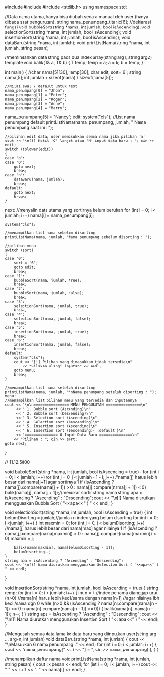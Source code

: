 #include <iostream>
#include <string>
#include <stdlib.h>
using namespace std;

//Data nama utama, hanya bisa diubah secara manual oleh user (hanya dibaca saat pengurutan).
string nama_penumpang_titanic[6];
//deklarasi fungsi
void bubbleSort(string *nama, int jumlah, bool isAscending);
void selectionSort(string *nama, int jumlah, bool isAscending);
void insertionSort(string *nama, int jumlah, bool isAscending);
void dataBaru(string *nama, int jumlah);
void printListNama(string *nama, int jumlah, string pesan);

//memindahkan data string pada dua index array(string arg1, string arg2)
template <typename T>
void balik(T& a, T& b) {
	T temp;
	temp = a;
	a = b;
	b = temp;
}

int main() {
	//char nama[5][30], temp[30];
	char edit, sort='6';
	string nama[5];
	int jumlah = sizeof(nama) / sizeof(nama[5]);

	//Nilai awal / default untuk test
	nama_penumpang[0] = "Jhon";
	nama_penumpang[1] = "Peter";
	nama_penumpang[2] = "Roger";
	nama_penumpang[3] = "Anne";
	nama_penumpang[4] = "Marry";
  nama_penumpang[5] = "Nancy";
edit:
	system("cls");
	//List nama penumpang default
	printListNama(nama_penumpang, jumlah, " Nama penumpang saat ini : ");

	//pilihan edit data, user memasukkan semua nama jika pilihan 'n'
	cout << "\n[!] Ketik 'O' lanjut atau 'N' input data baru : "; cin >> edit;
	switch (tolower(edit))
	{
	case 'o':
	case '0':
		goto next;
		break;
	case 'n':
		dataBaru(nama, jumlah);
		break;
	default:
		goto next;
		break;
	}

next:
	//menyalin data utama yang sortirnya belum berubah
	for (int i = 0; i < jumlah; i++)
		nama[i] = nama_penumpang[i];

	system("cls");

	//menampilkan list nama sebelum disorting
	printListNama(nama, jumlah, "Nama penumpang sebelum disorting : ");

	//pilihan menu
	switch (sort)
	{
	case '0':
		sort = '6';
		goto edit;
		break;
	case '1':
		bubbleSort(nama, jumlah, true);
		break;
	case '2':
		bubbleSort(nama, jumlah, false);
		break;
	case '3':
		selectionSort(nama, jumlah, true);
		break;
	case '4':
		selectionSort(nama, jumlah, false);
		break;
	case '5':
		insertionSort(nama, jumlah, true);
		break;
	case '6':
		insertionSort(nama, jumlah, false);
		break;
	default:
		system("cls");
		cout << "[!] Pilihan yang dimasukkan tidak tersedia\n"
			<< "Silakan ulangi inputan" << endl;
		goto menu;
		break;
	}

	//menampilkan list nama setelah disorting
	printListNama(nama, jumlah, "\nNama penumpang setelah disorting : ");
	menu:
	//menampilkan list pilihan menu yang tersedia dan inputannya
	cout << "\n\n================ MENU PENGURUTAN ================\n"
		 << " 1. Bubble sort (Ascending)\n"
		 << " 2. Bubble sort (Descending)\n"
		 << " 3. Selection sort (Ascending)\n"
		 << " 4. Selection sort (Descending)\n"
		 << " 5. Insertion sort (Ascending)\n"
		 << " 6. Insertion sort (Descending){ :default }\n"
		 << "=============== 0 Input Data Baru ===============\n"
		<< "Pilihan : "; cin >> sort;
	goto next;
}

// 11.12.5800

void bubbleSort(string *nama, int jumlah, bool isAscending = true) {
	for (int i = 0; i < jumlah; i++)
		for (int j = 0; j < jumlah - 1 - i; j++)
				//nama[j] harus lebih besar dari nama[j+1] agar sortirnya 1
				if (isAscending ? nama[j].compare(nama[j + 1]) > 0 : nama[j].compare(nama[j + 1]) < 0)
					balik(nama[j], nama[j + 1]);//menukar sortir string nama
	string apa = isAscending ? "Ascending" : "Descending";
	cout << "\n[!] Nama diurutkan menggunakan Bubble Sort ( "<<apa<<" ) " << endl;
}

void selectionSort(string *nama, int jumlah, bool isAscending = true) {
	int belumDisorting = jumlah;//jumlah n index yang belum disorting
	for (int i = 0; i <jumlah; i++)
	{
		int maxmin = 0;
		for (int j = 0; j < belumDisorting; j++)
			//nama[j] harus lebih besar dari nama[max] agar nilainya 1
			if (isAscending ? nama[j].compare(nama[maxmin]) > 0 : nama[j].compare(nama[maxmin]) < 0)
				maxmin = j;

		balik(nama[maxmin], nama[belumDisorting - 1]);
		belumDisorting--;
	}
	string apa = isAscending ? "Ascending" : "Descending";
	cout << "\n[!] Nama diurutkan menggunakan Selection Sort ( "<<apa<<" ) " << endl;
}

void insertionSort(string *nama, int jumlah, bool isAscending = true) {
	string temp;
	for (int i = 0; i < jumlah; i++)
	{
		int n = i;
		//index pertama dianggap urut (n>0)
		//nama[n] harus lebih kecil/sama dengan nama[n-1]
		//agar nilainya lbh kecil/sama dgn 0
		while (n>0 && (isAscending ? nama[n].compare(nama[n - 1]) <= 0 : nama[n].compare(nama[n - 1]) >= 0))
		{
			balik(nama[n], nama[n - 1]);
			n--;
		}
	}
	string apa = isAscending ? "Ascending" : "Descending";
	cout << "\n[!] Nama diurutkan menggunakan Insertion Sort ( "<<apa<<" ) " << endl;
}

//Mengubah semua data lama ke data baru yang diinputkan user(string arg ... arg-n, int jumlah)
void dataBaru(string *nama, int jumlah) {
	cout << "\nMasukkan 6 nama penumpang :" << endl;
	for (int i = 0; i < jumlah; i++) {
		cout << "nama_penumpang[" << i << "] = "; cin >> nama_penumpang[i];
	}
}

//menampilkan daftar nama
void printListNama(string *nama, int jumlah, string pesan) {
	cout <<pesan << endl;
	for (int i = 0; i < jumlah; i++)
		 cout << " " << i + 1 << ". " << nama[i] << endl;
}
